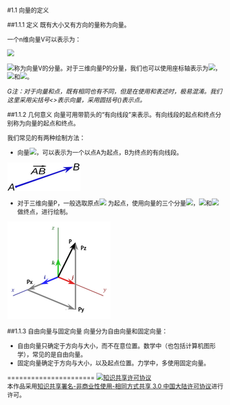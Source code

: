 #1.1 向量的定义

##1.1.1 定义
既有大小又有方向的量称为向量。

一个n维向量V可以表示为：

<img src="http://www.forkosh.com/mathtex.cgi? V = \langle {V_1},{V_2}, \cdots ,{V_n}\rangle ">

<img src="http://www.forkosh.com/mathtex.cgi? {V_i} ">称为向量V的分量。对于三维向量P的分量，我们也可以使用座标轴表示为<img src="http://www.forkosh.com/mathtex.cgi? {P_x} ">，<img src="http://www.forkosh.com/mathtex.cgi? {P_y} ">和<img src="http://www.forkosh.com/mathtex.cgi? {P_z} ">。

*G注：对于向量和点，既有相同也有不同，但是在使用和表述时，极易混淆。我们这里采用尖括号<>表示向量，采用圆括号()表示点。*

##1.1.2 几何意义
向量可用带箭头的“有向线段”来表示。有向线段的起点和终点分别称为向量的起点和终点。

我们常见的有两种绘制方法：

- 向量<img src="http://www.forkosh.com/mathtex.cgi? \overrightarrow {AB} ">，可以表示为一个以点A为起点，B为终点的有向线段。

![替代文本](pic/1-1-2.png "1-1-2.png")


- 对于三维向量P，一般选取原点<img src="http://www.forkosh.com/mathtex.cgi? {\left( {0,0,0} \right)} "> 为起点，使用向量的三个分量<img src="http://www.forkosh.com/mathtex.cgi? {P_x} ">，<img src="http://www.forkosh.com/mathtex.cgi? {P_y} ">和<img src="http://www.forkosh.com/mathtex.cgi? {P_z} ">做终点，进行绘制。

![替代文本](pic/1-1-1.png "1-1-1.png")

##1.1.3 自由向量与固定向量
向量分为自由向量和固定向量：

- 自由向量只确定于方向与大小，而不在意位置。数学中（也包括计算机图形学），常见的是自由向量。
- 固定向量确定于方向与大小，以及起点位置。力学中，多使用固定向量。



======================
<a rel="license" href="http://creativecommons.org/licenses/by-nc-sa/3.0/cn/"><img alt="知识共享许可协议" style="border-width:0" src="https://i.creativecommons.org/l/by-nc-sa/3.0/cn/88x31.png" /></a><br />本作品采用<a rel="license" href="http://creativecommons.org/licenses/by-nc-sa/3.0/cn/">知识共享署名-非商业性使用-相同方式共享 3.0 中国大陆许可协议</a>进行许可。
